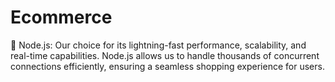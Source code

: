 # Ecommerce
🚀 Node.js: Our choice for its lightning-fast performance, scalability, and real-time capabilities. Node.js allows us to handle thousands of concurrent connections efficiently, ensuring a seamless shopping experience for users.
